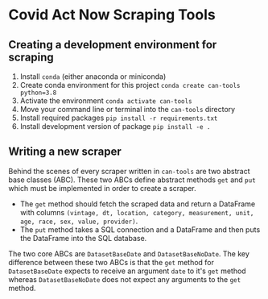 # Covid Act Now Scraping Tools


## Creating a development environment for scraping

1. Install `conda` (either anaconda or miniconda)
2. Create conda environment for this project `conda create can-tools python=3.8`
3. Activate the environment `conda activate can-tools`
4. Move your command line or terminal into the `can-tools` directory
5. Install required packages `pip install -r requirements.txt`
6. Install development version of package `pip install -e .`


## Writing a new scraper

Behind the scenes of every scraper written in `can-tools` are two abstract base
classes (ABC). These two ABCs define abstract methods `get` and `put` which must
be implemented in order to create a scraper.

* The `get` method should fetch the scraped data and return a DataFrame with
  columns `(vintage, dt, location, category, measurement, unit, age, race, sex,
  value, provider)`.
* The `put` method takes a SQL connection and a DataFrame and then puts the
  DataFrame into the SQL database.

The two core ABCs are `DatasetBaseDate` and `DatasetBaseNoDate`. The key
difference between these two ABCs is that the `get` method for `DatasetBaseDate`
expects to receive an argument `date` to it's `get` method whereas
`DatasetBaseNoDate` does not expect any arguments to the `get` method.


